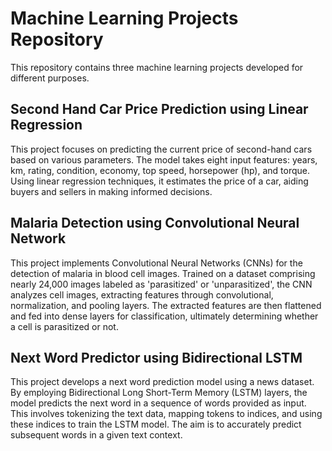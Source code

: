 # Machine Learning Projects Repository

This repository contains three machine learning projects developed for different purposes.

## Second Hand Car Price Prediction using Linear Regression

This project focuses on predicting the current price of second-hand cars based on various parameters. The model takes eight input features: years, km, rating, condition, economy, top speed, horsepower (hp), and torque. Using linear regression techniques, it estimates the price of a car, aiding buyers and sellers in making informed decisions.

## Malaria Detection using Convolutional Neural Network

This project implements Convolutional Neural Networks (CNNs) for the detection of malaria in blood cell images. Trained on a dataset comprising nearly 24,000 images labeled as 'parasitized' or 'unparasitized', the CNN analyzes cell images, extracting features through convolutional, normalization, and pooling layers. The extracted features are then flattened and fed into dense layers for classification, ultimately determining whether a cell is parasitized or not.

## Next Word Predictor using Bidirectional LSTM

This project develops a next word prediction model using a news dataset. By employing Bidirectional Long Short-Term Memory (LSTM) layers, the model predicts the next word in a sequence of words provided as input. This involves tokenizing the text data, mapping tokens to indices, and using these indices to train the LSTM model. The aim is to accurately predict subsequent words in a given text context.
